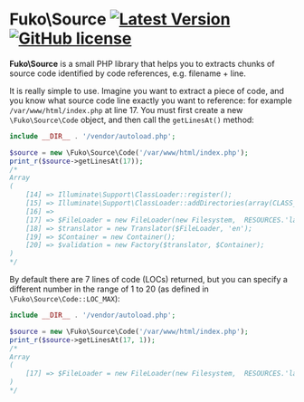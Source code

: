 # Fuko\\Source [![Latest Version](http://img.shields.io/packagist/v/fuko-php/source.svg)](https://packagist.org/packages/fuko-php/source) [![GitHub license](https://img.shields.io/github/license/fuko-php/source.svg)](https://github.com/fuko-php/source/blob/master/LICENSE)

**Fuko\\Source** is a small PHP library that helps you to extracts chunks of
source code identified by code references, e.g. filename + line.

It is really simple to use. Imagine you want to extract a piece of code, and
you know what source code line exactly you want to reference: for example
`/var/www/html/index.php` at line 17. You must first create a new `\Fuko\Source\Code`
object, and then call the `getLinesAt()` method:

```php
include __DIR__ . '/vendor/autoload.php';

$source = new \Fuko\Source\Code('/var/www/html/index.php');
print_r($source->getLinesAt(17));
/*
Array
(
    [14] => Illuminate\Support\ClassLoader::register();
    [15] => Illuminate\Support\ClassLoader::addDirectories(array(CLASS_DIR,CONTROLLERS,CONTROLLERS.'Middleware/', MODELS, CONTROLLERS.'Admin/'));
    [16] =>
    [17] => $FileLoader = new FileLoader(new Filesystem,  RESOURCES.'lang');
    [18] => $translator = new Translator($FileLoader, 'en');
    [19] => $Container = new Container();
    [20] => $validation = new Factory($translator, $Container);
)
*/

```

By default there are 7 lines of code (LOCs) returned, but you can specify a
different number in the range of 1 to 20 (as defined in `\Fuko\Source\Code::LOC_MAX`):
```php
include __DIR__ . '/vendor/autoload.php';

$source = new \Fuko\Source\Code('/var/www/html/index.php');
print_r($source->getLinesAt(17, 1));
/*
Array
(
    [17] => $FileLoader = new FileLoader(new Filesystem,  RESOURCES.'lang');
)
*/

```
